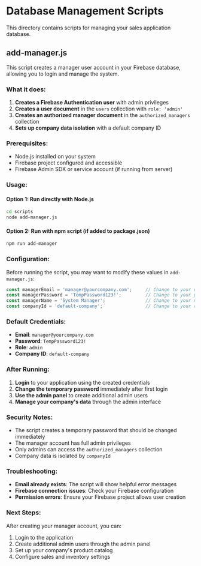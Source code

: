 # Database Management Scripts

This directory contains scripts for managing your sales application database.

## add-manager.js

This script creates a manager user account in your Firebase database, allowing you to login and manage the system.

### What it does:

1. **Creates a Firebase Authentication user** with admin privileges
2. **Creates a user document** in the `users` collection with `role: 'admin'`
3. **Creates an authorized manager document** in the `authorized_managers` collection
4. **Sets up company data isolation** with a default company ID

### Prerequisites:

- Node.js installed on your system
- Firebase project configured and accessible
- Firebase Admin SDK or service account (if running from server)

### Usage:

#### Option 1: Run directly with Node.js
```bash
cd scripts
node add-manager.js
```

#### Option 2: Run with npm script (if added to package.json)
```bash
npm run add-manager
```

### Configuration:

Before running the script, you may want to modify these values in `add-manager.js`:

```javascript
const managerEmail = 'manager@yourcompany.com';     // Change to your email
const managerPassword = 'TempPassword123!';         // Change to your preferred password
const managerName = 'System Manager';               // Change to your name
const companyId = 'default-company';                // Change to your company ID
```

### Default Credentials:

- **Email**: `manager@yourcompany.com`
- **Password**: `TempPassword123!`
- **Role**: `admin`
- **Company ID**: `default-company`

### After Running:

1. **Login** to your application using the created credentials
2. **Change the temporary password** immediately after first login
3. **Use the admin panel** to create additional admin users
4. **Manage your company's data** through the admin interface

### Security Notes:

- The script creates a temporary password that should be changed immediately
- The manager account has full admin privileges
- Only admins can access the `authorized_managers` collection
- Company data is isolated by `companyId`

### Troubleshooting:

- **Email already exists**: The script will show helpful error messages
- **Firebase connection issues**: Check your Firebase configuration
- **Permission errors**: Ensure your Firebase project allows user creation

### Next Steps:

After creating your manager account, you can:
1. Login to the application
2. Create additional admin users through the admin panel
3. Set up your company's product catalog
4. Configure sales and inventory settings
